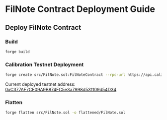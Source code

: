 # FilNote Contract Deployment Guide

## Deploy FilNote Contract

### Build
```bash
forge build
```

### Calibration Testnet Deployment

```bash
forge create src/FilNote.sol:FilNoteContract --rpc-url https://api.calibration.node.glif.io/rpc/v1 --private-key <PRIVATE_KEY> --broadcast --verify --verifier sourcify -vvvv
```
Current deployed testnet address: [0xC377AF7CE09A9B874FC5e3a7998d531109d54D34](https://filecoin-testnet.blockscout.com/address/0xC377AF7CE09A9B874FC5e3a7998d531109d54D34?tab=read_contract)

### Flatten
```bash
forge flatten src/FilNote.sol -o flattened/FilNote.sol
```
```